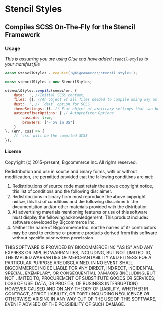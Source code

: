 # Stencil Styles
## Compiles SCSS On-The-Fly for the Stencil Framework

### Usage
*This is assuming you are using Glue and have added `stencil-styles` to your manifest file*

```javascript
const StencilStyles = require('@bigcommerce/stencil-styles');

const stencilStyles = new StencilStyles;

stencilStyles.compile(compiler, {
    data: '', //Initial SCSS content,
    files: {}, //An object of all files needed to compile using key as the path name and val as the content
    dest: '', // `dest` option for SCSS
    themeSettings: {}, // Flat object of arbitrary settings that can be used by the stencil sass functions
    autoprefixerOptions: { // Autoprefixer Options
        cascade: true,
        browsers: ["> 5% in US"]
    }
}, (err, css) => {
    // `css` will be the compiled SCSS
});
```

#### License

Copyright (c) 2015-present, Bigcommerce Inc.
All rights reserved.

Redistribution and use in source and binary forms, with or without
modification, are permitted provided that the following conditions are met:
1. Redistributions of source code must retain the above copyright
   notice, this list of conditions and the following disclaimer.
2. Redistributions in binary form must reproduce the above copyright
   notice, this list of conditions and the following disclaimer in the
   documentation and/or other materials provided with the distribution.
3. All advertising materials mentioning features or use of this software
   must display the following acknowledgement:
   This product includes software developed by Bigcommerce Inc.
4. Neither the name of Bigcommerce Inc. nor the
   names of its contributors may be used to endorse or promote products
   derived from this software without specific prior written permission.

THIS SOFTWARE IS PROVIDED BY BIGCOMMERCE INC ''AS IS'' AND ANY
EXPRESS OR IMPLIED WARRANTIES, INCLUDING, BUT NOT LIMITED TO, THE IMPLIED
WARRANTIES OF MERCHANTABILITY AND FITNESS FOR A PARTICULAR PURPOSE ARE
DISCLAIMED. IN NO EVENT SHALL BIGCOMMERCE INC BE LIABLE FOR ANY
DIRECT, INDIRECT, INCIDENTAL, SPECIAL, EXEMPLARY, OR CONSEQUENTIAL DAMAGES
(INCLUDING, BUT NOT LIMITED TO, PROCUREMENT OF SUBSTITUTE GOODS OR SERVICES;
LOSS OF USE, DATA, OR PROFITS; OR BUSINESS INTERRUPTION) HOWEVER CAUSED AND
ON ANY THEORY OF LIABILITY, WHETHER IN CONTRACT, STRICT LIABILITY, OR TORT
(INCLUDING NEGLIGENCE OR OTHERWISE) ARISING IN ANY WAY OUT OF THE USE OF THIS
SOFTWARE, EVEN IF ADVISED OF THE POSSIBILITY OF SUCH DAMAGE.
